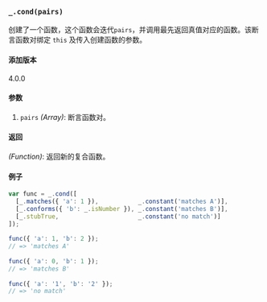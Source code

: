 ### `_.cond(pairs)`[​](#_condpairs "_condpairs的直接链接")

创建了一个函数，这个函数会迭代`pairs`，并调用最先返回真值对应的函数。该断言函数对绑定 `this` 及传入创建函数的参数。

#### 添加版本

4.0.0

#### 参数

1.  `pairs` _(Array)_: 断言函数对。

#### 返回

_(Function)_: 返回新的复合函数。

#### 例子

```js
var func = _.cond([
  [_.matches({ 'a': 1 }),           _.constant('matches A')],
  [_.conforms({ 'b': _.isNumber }), _.constant('matches B')],
  [_.stubTrue,                      _.constant('no match')]
]);
 
func({ 'a': 1, 'b': 2 });
// => 'matches A'
 
func({ 'a': 0, 'b': 1 });
// => 'matches B'
 
func({ 'a': '1', 'b': '2' });
// => 'no match'

```